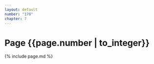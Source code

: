 ```yaml
---
layout: default
number: "178"
chapter: 7
---
```


# Page {{page.number | to_integer}}
{% include page.md %}
